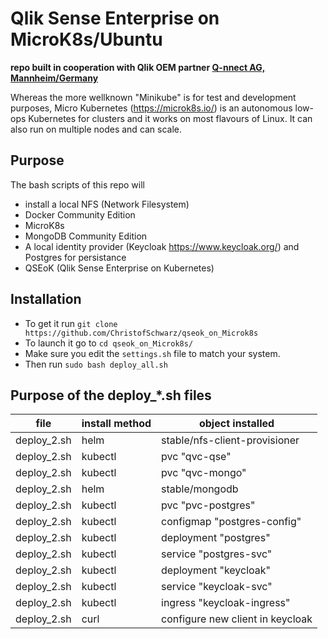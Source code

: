 # Qlik Sense Enterprise on MicroK8s/Ubuntu

**repo built in cooperation with Qlik OEM partner <a href="https://www.q-nnect.com/en/index.html">Q-nnect AG, Mannheim/Germany</a>**

Whereas the more wellknown "Minikube" is for test and development purposes, Micro Kubernetes (https://microk8s.io/) is 
an autonomous low-ops Kubernetes for clusters and it works on most flavours of Linux. It can also run on multiple nodes and can scale.

## Purpose

The bash scripts of this repo will
 - install a local NFS (Network Filesystem)
 - Docker Community Edition
 - MicroK8s
 - MongoDB Community Edition
 - A local identity provider (Keycloak https://www.keycloak.org/) and Postgres for persistance
 - QSEoK (Qlik Sense Enterprise on Kubernetes)

## Installation 

 - To get it run `git clone https://github.com/ChristofSchwarz/qseok_on_Microk8s`
 - To launch it go to `cd qseok_on_Microk8s/` 
 - Make sure you edit the `settings.sh` file to match your system.
 - Then run `sudo bash deploy_all.sh`
 
 ## Purpose of the deploy_*.sh files
 
| file | install method | object installed |
| ----------- | ----- | ---- |
| deploy_2.sh | helm | stable/nfs-client-provisioner |
| deploy_2.sh | kubectl | pvc "qvc-qse" |
| deploy_2.sh | kubectl | pvc "qvc-mongo" |
| deploy_2.sh | helm | stable/mongodb |
| deploy_2.sh | kubectl | pvc "pvc-postgres" |
| deploy_2.sh | kubectl | configmap "postgres-config" |
| deploy_2.sh | kubectl | deployment "postgres" |
| deploy_2.sh | kubectl | service "postgres-svc" |
| deploy_2.sh | kubectl | deployment "keycloak" |
| deploy_2.sh | kubectl | service "keycloak-svc" |
| deploy_2.sh | kubectl | ingress "keycloak-ingress" |
| deploy_2.sh | curl | configure new client in keycloak |




 
 
 

